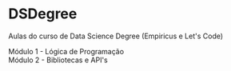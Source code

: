 # DSDegree
Aulas do curso de Data Science Degree (Empiricus e Let's Code)

Módulo 1 - Lógica de Programação   
Módulo 2 - Bibliotecas e API's
